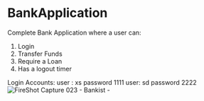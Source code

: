 # BankApplication

Complete Bank Application where a user can:
1. Login
2. Transfer Funds
3. Require a Loan
4. Has a logout timer

Login Accounts:
user : xs  password 1111
user: sd   password 2222
![FireShot Capture 023 - Bankist - ](https://github.com/XolaniLan/BankApplication/assets/140137794/ae858467-179d-4402-8676-c88b1f502ce2)
